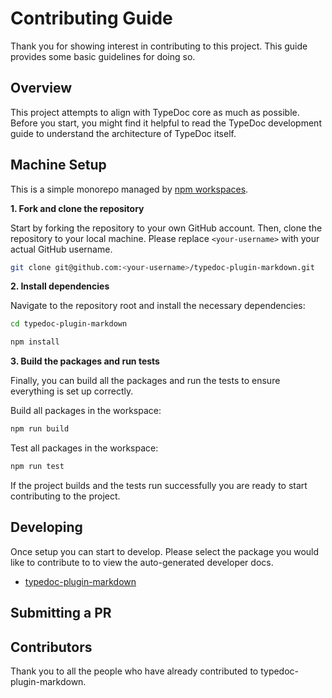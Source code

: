 # Contributing Guide

Thank you for showing interest in contributing to this project. This guide provides some basic guidelines for doing so.

## Overview

This project attempts to align with TypeDoc core as much as possible. Before you start, you might find it helpful to read the TypeDoc development guide to understand the architecture of TypeDoc itself.

## Machine Setup

This is a simple monorepo managed by [npm workspaces](https://docs.npmjs.com/cli/v7/using-npm/workspaces).

**1. Fork and clone the repository**

Start by forking the repository to your own GitHub account. Then, clone the repository to your local machine. Please replace `<your-username>` with your actual GitHub username.

```bash
git clone git@github.com:<your-username>/typedoc-plugin-markdown.git
```

**2. Install dependencies**

Navigate to the repository root and install the necessary dependencies:

```bash
cd typedoc-plugin-markdown

npm install
```

**3. Build the packages and run tests**

Finally, you can build all the packages and run the tests to ensure everything is set up correctly.

Build all packages in the workspace:

```bash
npm run build
```

Test all packages in the workspace:

```bash
npm run test
```

If the project builds and the tests run successfully you are ready to start contributing to the project.

## Developing

Once setup you can start to develop. Please select the package you would like to contribute to to view the auto-generated developer docs.

- [typedoc-plugin-markdown](./packages/typedoc-plugin-markdown/developer-docs#readme)

## Submitting a PR

## Contributors

Thank you to all the people who have already contributed to typedoc-plugin-markdown.
